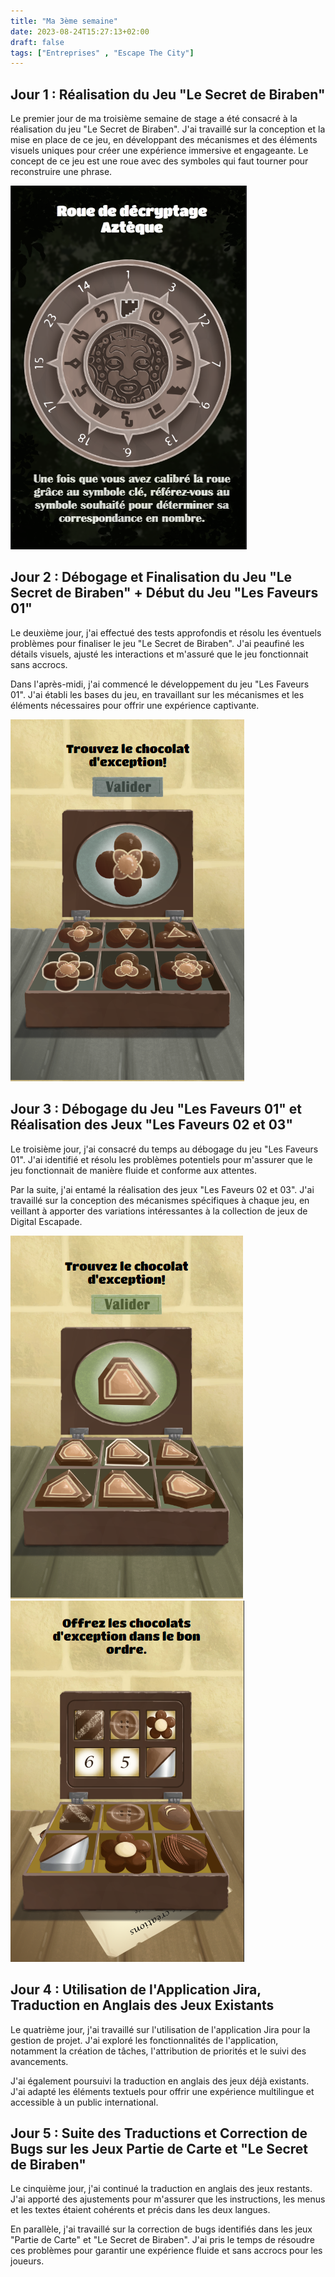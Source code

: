 ```yaml
---
title: "Ma 3ème semaine"
date: 2023-08-24T15:27:13+02:00
draft: false
tags: ["Entreprises" , "Escape The City"]
---
```


## Jour 1 : Réalisation du Jeu "Le Secret de Biraben"

Le premier jour de ma troisième semaine de stage a été consacré à la réalisation du jeu "Le Secret de Biraben". J'ai travaillé sur la conception et la mise en place de ce jeu, en développant des mécanismes et des éléments visuels uniques pour créer une expérience immersive et engageante.
Le concept de ce jeu est une roue avec des symboles qui faut tourner pour reconstruire une phrase.

![Image du jeu le secret de Biraben](le_secret_de_biraben.png)

## Jour 2 : Débogage et Finalisation du Jeu "Le Secret de Biraben" + Début du Jeu "Les Faveurs 01"

Le deuxième jour, j'ai effectué des tests approfondis et résolu les éventuels problèmes pour finaliser le jeu "Le Secret de Biraben". J'ai peaufiné les détails visuels, ajusté les interactions et m'assuré que le jeu fonctionnait sans accrocs.

Dans l'après-midi, j'ai commencé le développement du jeu "Les Faveurs 01". J'ai établi les bases du jeu, en travaillant sur les mécanismes et les éléments nécessaires pour offrir une expérience captivante.

![Image du jeu les faveurs 01](les_faveurs_01.png)

## Jour 3 : Débogage du Jeu "Les Faveurs 01" et Réalisation des Jeux "Les Faveurs 02 et 03"

Le troisième jour, j'ai consacré du temps au débogage du jeu "Les Faveurs 01". J'ai identifié et résolu les problèmes potentiels pour m'assurer que le jeu fonctionnait de manière fluide et conforme aux attentes.

Par la suite, j'ai entamé la réalisation des jeux "Les Faveurs 02 et 03". J'ai travaillé sur la conception des mécanismes spécifiques à chaque jeu, en veillant à apporter des variations intéressantes à la collection de jeux de Digital Escapade.

![Image du jeu les faveurs 02](les_faveurs_02.png)
![Image du jeu les faveurs 03](les_faveurs_03.png)

## Jour 4 : Utilisation de l'Application Jira, Traduction en Anglais des Jeux Existants

Le quatrième jour, j'ai travaillé sur l'utilisation de l'application Jira pour la gestion de projet. J'ai exploré les fonctionnalités de l'application, notamment la création de tâches, l'attribution de priorités et le suivi des avancements.

J'ai également poursuivi la traduction en anglais des jeux déjà existants. J'ai adapté les éléments textuels pour offrir une expérience multilingue et accessible à un public international.

## Jour 5 : Suite des Traductions et Correction de Bugs sur les Jeux Partie de Carte et "Le Secret de Biraben"

Le cinquième jour, j'ai continué la traduction en anglais des jeux restants. J'ai apporté des ajustements pour m'assurer que les instructions, les menus et les textes étaient cohérents et précis dans les deux langues.

En parallèle, j'ai travaillé sur la correction de bugs identifiés dans les jeux "Partie de Carte" et "Le Secret de Biraben". J'ai pris le temps de résoudre ces problèmes pour garantir une expérience fluide et sans accrocs pour les joueurs.
